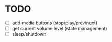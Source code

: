 # TODO
- [ ] add media buttons (stop/play/prev/next)
- [ ] get current volume level (state management)
- [ ] sleep/shutdown